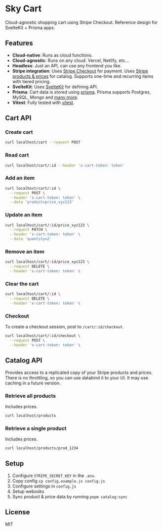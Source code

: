 # Sky Cart

Cloud-agnostic shopping cart using Stripe Checkout. Reference design for SvelteKit + Prisma apps.

## Features

- **Cloud-native**: Runs as cloud functions.
- **Cloud-agnostic**: Runs on any cloud. Vercel, Netlify, etc...
- **Headless**: Just an API, can use any frontend you like.
- **Stripe integration**: Uses [Stripe Checkout](https://checkout.stripe.dev) for payment. Uses [Stripe products & prices](https://stripe.com/docs/products-prices/overview) for catalog. Supports one-time and recurring items with tiered pricing.
- **SvelteKit**: Uses [SvelteKit](https://kit.svelte.dev) for defining API.
- **Prisma**: Cart data is stored using [prisma](https://prisma.io). Prisma supports Postgres, MySQL, Mongo and [many more](https://www.prisma.io/docs/reference/database-reference/supported-databases).
- **Vitest**: Fully tested with [vitest](https://vitest.dev).

## Cart API

### Create cart

```bash
curl localhost/cart --request POST
```

### Read cart

```bash
curl localhost/cart/:id --header 'x-cart-token: token'
```

### Add an item

```bash
curl localhost/cart/:id \
  --request POST \
  --header 'x-cart-token: token' \
  --data 'product=price_xyz123'
```

### Update an item

```bash
curl localhost/cart/:id/price_xyz123 \
  --request PATCH \
  --header 'x-cart-token: token' \
  --data 'quantity=2'
```

### Remove an item

```bash
curl localhost/cart/:id/price_xyz123 \
  --request DELETE \
  --header 'x-cart-token: token' \
```

### Clear the cart

```bash
curl localhost/cart/:id \
  --request DELETE \
  --header 'x-cart-token: token' \
```

### Checkout

To create a checkout session, post to `/cart/:id/checkout`.

```bash
curl localhost/cart/:id/checkout \
  --request POST \
  --header 'x-cart-token: token' \
```

## Catalog API

Provides access to a replicated copy of your Stripe products and prices. There is no throttling, so you can use databind it to your UI. It may use caching in a future version.

### Retrieve all products

Includes prices.

```bash
curl localhost/products
```

### Retrieve a single product

Includes prices.

```bash
curl localhost/products/prod_1234
```

## Setup

1. Configure `STRIPE_SECRET_KEY` in the `.env`.
2. Copy config `cp config.example.js config.js`
3. Configure settings in `config.js`
4. Setup webooks
5. Sync product & price data by running `pnpm catalog:sync`

## License

MIT
